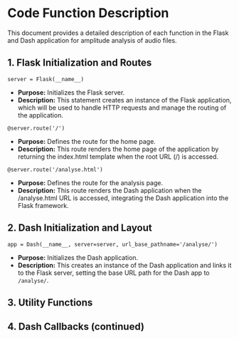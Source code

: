 # Code Function Description
This document provides a detailed description of each function in the Flask and Dash application for amplitude analysis of audio files.
## 1. Flask Initialization and Routes
`server = Flask(__name__)`

- **Purpose:** Initializes the Flask server.
- **Description:** This statement creates an instance of the Flask application, which will be used to handle HTTP requests and manage the routing of the application.
  
`@server.route('/')`
- **Purpose:** Defines the route for the home page.
- **Description:** This route renders the home page of the application by returning the index.html template when the root URL (/) is accessed.

`@server.route('/analyse.html')`
- **Purpose:** Defines the route for the analysis page.
- **Description:** This route renders the Dash application when the /analyse.html URL is accessed, integrating the Dash application into the Flask framework.
## 2. Dash Initialization and Layout
`app = Dash(__name__, server=server, url_base_pathname='/analyse/')`
- **Purpose:** Initializes the Dash application.
- **Description:** This creates an instance of the Dash application and links it to the Flask server, setting the base URL path for the Dash app to `/analyse/`.
  
## 3. Utility Functions
## 4. Dash Callbacks (continued)
